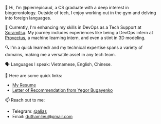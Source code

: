 👋 Hi, I’m @pierrepicaud, a CS graduate with a deep interest in biogerontology. Outside of tech, I enjoy working out in the gym and delving into foreign languages.

🌟 Currently, I'm enhancing my skills in DevOps as a Tech Support at [Soramitsu](https://soramitsu.co.jp/). My journey includes experiences like being a DevOps intern at [Provectus](https://provectus.com/), a machine learning intern, and even a stint in 3D modeling.

🔍 I'm a quick learnedr and my technical expertise spans a variety of domains, making me a versatile asset in any tech team.

🗣️ Languages I speak: Vietnamese, English, Chinese.

📂 Here are some quick links:
- [My Resume](https://github.com/pierrepicaud/resume/blob/main/README.md)
- [Letter of Recommendation from Yegor Bugayenko](https://www.yegor256.com/2021/12/01/teaching.html)

📫 Reach out to me:
  - Telegram: [@alias](https://t.me/fluorescent_axolotl)
  - Email: duthamlieu@gmail.com

<!---
pierrepicaud/pierrepicaud is a ✨ special ✨ repository because its `README.md` (this file) appears on your GitHub profile.
You can click the Preview link to take a look at your changes.
--->
